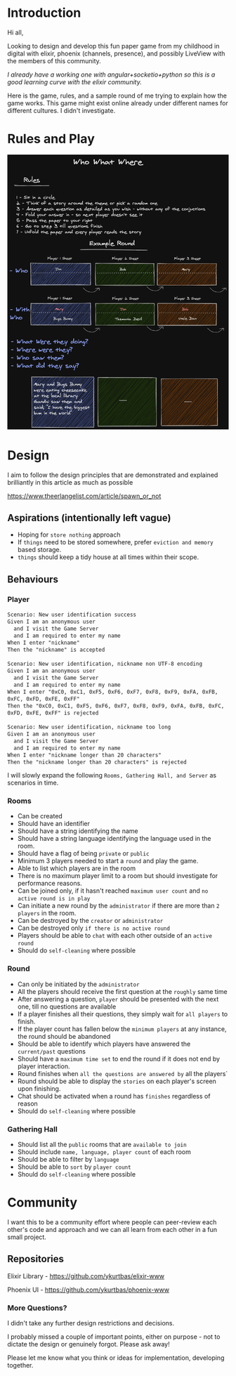 # Introduction

Hi all,

Looking to design and develop this fun paper game from my childhood in digital with elixir, phoenix (channels, presence), and possibly LiveView with the members of this community.

*I already have a working one with angular+socketio+python so this is a good learning curve with the elixir community.*

Here is the game, rules, and a sample round of me trying to explain how the game works. This game might exist online already under different names for different cultures. I didn't investigate.

# Rules and Play
![Rules](rules.png)

# Design

I aim to follow the design principles that are demonstrated and explained brilliantly in this article as much as possible 

https://www.theerlangelist.com/article/spawn_or_not

## Aspirations (intentionally left vague)
- Hoping for `store nothing` approach
- If `things` need to be stored somewhere, prefer `eviction and memory` based storage.
- `things` should keep a tidy house at all times within their scope.

## Behaviours

### Player
```
Scenario: New user identification success
Given I am an anonymous user
  and I visit the Game Server 
  and I am required to enter my name
When I enter "nickname"
Then the "nickname" is accepted

Scenario: New user identification, nickname non UTF-8 encoding
Given I am an anonymous user
  and I visit the Game Server 
  and I am required to enter my name
When I enter "0xC0, 0xC1, 0xF5, 0xF6, 0xF7, 0xF8, 0xF9, 0xFA, 0xFB, 0xFC, 0xFD, 0xFE, 0xFF"
Then the "0xC0, 0xC1, 0xF5, 0xF6, 0xF7, 0xF8, 0xF9, 0xFA, 0xFB, 0xFC, 0xFD, 0xFE, 0xFF" is rejected

Scenario: New user identification, nickname too long
Given I am an anonymous user
  and I visit the Game Server 
  and I am required to enter my name
When I enter "nickname longer than 20 characters"
Then the "nickname longer than 20 characters" is rejected
```
I will slowly expand the following `Rooms, Gathering Hall, and Server` as scenarios in time.

### Rooms
- Can be created
- Should have an identifier
- Should have a string identifying the name 
- Should have a string language identifying the language used in the room.
- Should have a flag of being `private` or `public`
- Minimum 3 players needed to start a `round` and play the game.
- Able to list which players are in the room
- There is no maximum player limit to a room but should investigate for performance reasons.
- Can be joined only, if it hasn't reached `maximum user count` and `no active round is in play`
- Can initiate a new round by the `administrator` if there are more than `2 players` in the room.
- Can be destroyed by the `creator` or `administrator`
- Can be destroyed only `if there is no active round`
- Players should be able to `chat` with each other outside of an `active round`
- Should do `self-cleaning` where possible
### Round
- Can only be initiated by the `administrator`
- All the players should receive the first question at the `roughly` same time
- After answering a question, `player` should be presented with the next one, till no questions are available
- If a player finishes all their questions, they simply wait for `all players` to finish.
- If the player count has fallen below the `minimum players` at any instance, the round should be abandoned
- Should be able to identify which players have answered the `current/past` questions
- Should have a `maximum time set` to end the round if it does not end by player interaction.
- Round finishes when `all the questions are answered by` all the players`
- Round should be able to display the `stories` on each player's screen upon finishing.
- Chat should be activated when a round has `finishes` regardless of reason
- Should do `self-cleaning` where possible
### Gathering Hall
- Should list all the `public` rooms that are `available to join`
- Should include `name, language, player count` of each room
- Should be able to filter by `language`
- Should be able to `sort` by `player count`
- Should do `self-cleaning` where possible

# Community

I want this to be a community effort where people can peer-review each other's code and approach and we can all learn from each other in a fun small project.

## Repositories

Elixir Library - https://github.com/ykurtbas/elixir-www

Phoenix UI - https://github.com/ykurtbas/phoenix-www

### More Questions?
I didn't take any further design restrictions and decisions.

I probably missed a couple of important points, either on purpose - not to dictate the design or genuinely forgot. Please ask away!

Please let me know what you think or ideas for implementation, developing together.
